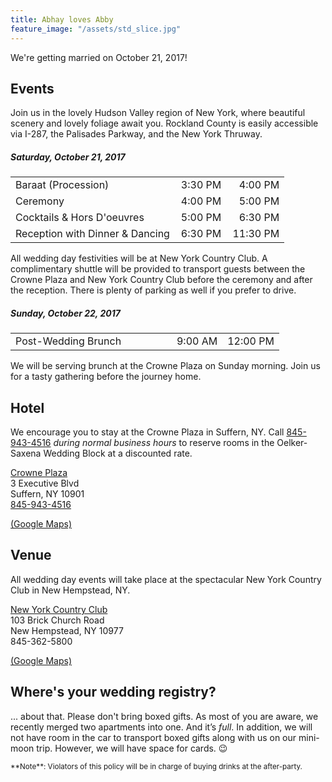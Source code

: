 ```yaml
---
title: Abhay loves Abby
feature_image: "/assets/std_slice.jpg"
---
```

We're getting married on October 21, 2017!

## Events

Join us in the lovely Hudson Valley region of New York, where beautiful scenery and lovely foliage await you. Rockland County is easily accessible via I-287, the Palisades Parkway, and the New York Thruway.

##### Saturday, October 21, 2017

<p/>
<table style="width:100%;">
  <tr>
    <td style="width:60%;">Baraat (Procession)</td>
    <td style="text-align:right;">3:30 PM</td>
    <td style="text-align:right;">4:00 PM</td>
  </tr>
  <tr>
    <td>Ceremony</td>
    <td style="text-align:right;">4:00 PM</td>
    <td style="text-align:right;">5:00 PM</td>
  </tr>
  <tr>
    <td>Cocktails & Hors D'oeuvres</td>
    <td style="text-align:right;">5:00 PM</td>
    <td style="text-align:right;">6:30 PM</td>
  </tr>
  <tr>
    <td>Reception with Dinner & Dancing</td>
    <td style="text-align:right;">6:30 PM</td>
    <td style="text-align:right;">11:30 PM</td>
  </tr>
</table>
<p/>

All wedding day festivities will be at New York Country Club. A complimentary shuttle will be provided to transport guests between the Crowne Plaza and New York Country Club before the ceremony and after the reception. There is plenty of parking as well if you prefer to drive.

##### Sunday, October 22, 2017

<p/><table style="width:100%;">
  <tr>
    <td style="width:60%;">Post-Wedding Brunch</td>
    <td style="text-align:right;">9:00 AM</td>
    <td style="text-align:right;">12:00 PM</td>
  </tr>
</table><p/>

We will be serving brunch at the Crowne Plaza on Sunday morning. Join us for a tasty gathering before the journey home.

## Hotel

We encourage you to stay at the Crowne Plaza in Suffern, NY. Call [845-943-4516][callhotel] _during normal business hours_ to reserve rooms in the Oelker-Saxena Wedding Block at a discounted rate.

[Crowne Plaza][hotel]  
3 Executive Blvd  
Suffern, NY 10901  
[845-943-4516][callhotel]  
  
[(Google Maps)][hotelmap]

[hotel]: http://www.cpsuffernhotel.co/
[callhotel]: tel:845-943-4516
[hotelmap]: https://goo.gl/maps/Hf7GX74yqZ22

## Venue

All wedding day events will take place at the spectacular New York Country Club in New Hempstead, NY.

[New York Country Club][venue]  
103 Brick Church Road  
New Hempstead, NY 10977  
845-362-5800  
  
[(Google Maps)][venuemap]

[venue]: http://www.nycountryclub.com
[venuemap]: https://goo.gl/maps/mHDG8eskFQ42

## Where's your wedding registry?

... about that. Please don't bring boxed gifts. As most of you are aware, we recently merged two apartments into one. And it’s _full_. In addition, we will not have room in the car to transport boxed gifts along with us on our mini-moon trip. However, we will have space for cards. 😉

<small>
**Note**: Violators of this policy will be in charge of buying drinks at the after-party.
</small>

[baraat]: https://www.youtube.com/watch?v=faUqPAYjAaQ
